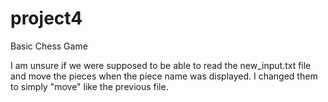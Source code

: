 # project4
Basic Chess Game

I am unsure if we were supposed to be able to read the new_input.txt file and move the pieces when the piece
name was displayed. I changed them to simply "move" like the previous file.

